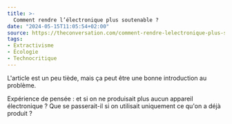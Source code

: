 ```yaml
---
title: >-
  Comment rendre l’électronique plus soutenable ?
date: "2024-05-15T11:05:54+02:00"
source: https://theconversation.com/comment-rendre-lelectronique-plus-soutenable-221145
tags:
- Extractivisme
- Écologie
- Technocritique
---
```

L'article est un peu tiède, mais ça peut être une bonne introduction au problème. 

Expérience de pensée : et si on ne produisait plus aucun appareil électronique ? Que se passerait-il si on utilisait uniquement ce qu'on a déjà produit ?
